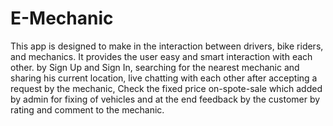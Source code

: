 # E-Mechanic
This app is designed to make in the interaction between drivers, bike riders, and mechanics. 
It provides the user easy and smart interaction with each other. 
by Sign Up and Sign In, searching for the nearest mechanic and sharing his current location, 
live chatting with each other after accepting a request by the mechanic, Check the fixed
price on-spote-sale which added by admin for fixing of vehicles and at the end feedback by the
customer by rating and comment to the mechanic.
